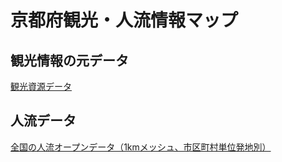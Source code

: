 # 京都府観光・人流情報マップ

## 観光情報の元データ

[観光資源データ](https://nlftp.mlit.go.jp/ksj/gml/datalist/KsjTmplt-P12-v2_2.html)

## 人流データ

[全国の人流オープンデータ（1kmメッシュ、市区町村単位発地別）](https://www.geospatial.jp/ckan/dataset/mlit-1km-fromto)
